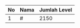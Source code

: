 | No | Nama            | Jumlah Level |
|----|-----------------|--------------|
| 1  | #    |    2150        |
